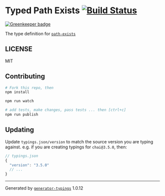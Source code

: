 # Typed Path Exists  [![Build Status](https://travis-ci.org/types/npm-path-exists.svg?branch=master)](https://travis-ci.org/types/npm-path-exists)

[![Greenkeeper badge](https://badges.greenkeeper.io/types/npm-path-exists.svg)](https://greenkeeper.io/)


The type definition for [`path-exists`](https://github.com/sindresorhus/path-exists.git)

## LICENSE

MIT

## Contributing

```sh
# Fork this repo, then
npm install

npm run watch

# add tests, make changes, pass tests ... then [ctrl+c]
npm run publish
```

## Updating

Update `typings.json/version` to match the source version you are typing against.
e.g. if you are creating typings for `chai@3.5.0`, then:

```js
// typings.json
{
  "version": "3.5.0"
  // ...
}
```

----

Generated by [`generator-typings`](https://github.com/typings/generator-typings) 1.0.12
